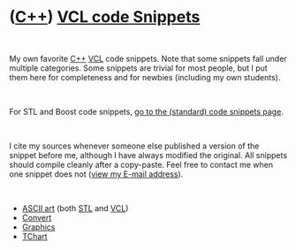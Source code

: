 



 

 

 

 

 

([C++](Cpp.md)) [VCL code Snippets](CppVclCodeSnippets.md)
============================================================

 

My own favorite [C++](Cpp.md) [VCL](CppVcl.md) code snippets. Note
that some snippets fall under multiple categories. Some snippets are
trivial for most people, but I put them here for completeness and for
newbies (including my own students).

 

For STL and Boost code snippets, [go to the (standard) code snippets
page](CppCodeSnippets.md).

 

I cite my sources whenever someone else published a version of the
snippet before me, although I have always modified the original. All
snippets should compile cleanly after a copy-paste. Feel free to contact
me when one snippet does not ([view my E-mail address](Email.png)).

 

-   [ASCII art](CppAsciiArt.md) (both [STL](CppStl.md) and
    [VCL](CppVcl.md))
-   [Convert](CppVclConvert.md)
-   [Graphics](CppVclGraphics.md)
-   [TChart](CppTChart.md)

 

 

 

 

 





 



